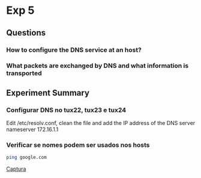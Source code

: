 # Exp 5

## Questions

### How to configure the DNS service at an host?
### What packets are exchanged by DNS and what information is transported

## Experiment Summary

### Configurar DNS no tux22, tux23 e tux24

Edit /etc/resolv.conf, clean the file and add the IP address of the DNS server
nameserver 172.16.1.1

### Verificar se nomes podem ser usados nos hosts
```bash
ping google.com
```

[Captura](exp5.pcapng)